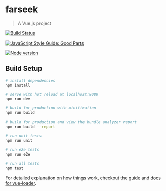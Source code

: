 # farseek

> A Vue.js project

[![Build Status](https://travis-ci.org/timestep/farseek.png?branch=master)](https://travis-ci.org/timestep/farseek)

[![JavaScript Style Guide: Good Parts](https://img.shields.io/badge/code%20style-goodparts-brightgreen.svg?style=flat)](https://github.com/dwyl/goodparts "JavaScript The Good Parts")

[![Node version](https://img.shields.io/node/v/[NPM-MODULE-NAME].svg?style=flat)](http://nodejs.org/download/)

## Build Setup

``` bash
# install dependencies
npm install

# serve with hot reload at localhost:8080
npm run dev

# build for production with minification
npm run build

# build for production and view the bundle analyzer report
npm run build --report

# run unit tests
npm run unit

# run e2e tests
npm run e2e

# run all tests
npm test
```

For detailed explanation on how things work, checkout the [guide](http://vuejs-templates.github.io/webpack/) and [docs for vue-loader](http://vuejs.github.io/vue-loader).
